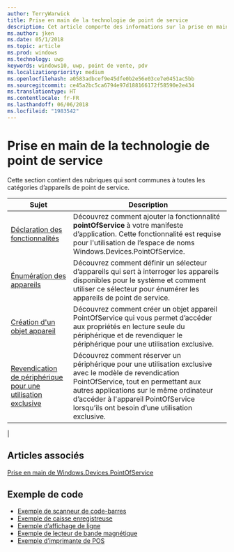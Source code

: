 ```yaml
---
author: TerryWarwick
title: Prise en main de la technologie de point de service
description: Cet article comporte des informations sur la prise en main des API UWP PointOfService.
ms.author: jken
ms.date: 05/1/2018
ms.topic: article
ms.prod: windows
ms.technology: uwp
keywords: windows10, uwp, point de vente, pdv
ms.localizationpriority: medium
ms.openlocfilehash: a0583adbcef9e45dfe0b2e56e03ce7e0451ac5bb
ms.sourcegitcommit: ce45a2bc5ca6794e97d188166172f58590e2e434
ms.translationtype: HT
ms.contentlocale: fr-FR
ms.lasthandoff: 06/06/2018
ms.locfileid: "1983542"
---
```

# <a name="getting-started-with-point-of-service"></a>Prise en main de la technologie de point de service

Cette section contient des rubriques qui sont communes à toutes les catégories d’appareils de point de service.

|Sujet |Description |
|------|------------|
| [Déclaration des fonctionnalités](pos-basics-capability.md)      | Découvrez comment ajouter la fonctionnalité **pointOfService** à votre manifeste d’application.  Cette fonctionnalité est requise pour l'utilisation de l’espace de noms Windows.Devices.PointOfService.  |
| [Énumération des appareils](pos-basics-enumerating.md)        | Découvrez comment définir un sélecteur d’appareils qui sert à interroger les appareils disponibles pour le système et comment utiliser ce sélecteur pour énumérer les appareils de point de service.  |
| [Création d'un objet appareil](pos-basics-deviceobject.md)  | Découvrez comment créer un objet appareil PointOfService qui vous permet d’accéder aux propriétés en lecture seule du périphérique et de revendiquer le périphérique pour une utilisation exclusive. |
| [Revendication de périphérique pour une utilisation exclusive ](pos-basics-claim.md)  | Découvrez comment réserver un périphérique pour une utilisation exclusive avec le modèle de revendication PointOfService, tout en permettant aux autres applications sur le même ordinateur d’accéder à l'appareil PointOfService lorsqu’ils ont besoin d’une utilisation exclusive.  |
|

## <a name="see-also"></a>Articles associés
[Prise en main de Windows.Devices.PointOfService](pos-get-started.md)


## <a name="sample-code"></a>Exemple de code
+ [Exemple de scanneur de code-barres](https://github.com/Microsoft/Windows-universal-samples/tree/master/Samples/BarcodeScanner)
+ [Exemple de caisse enregistreuse]( https://github.com/Microsoft/Windows-universal-samples/tree/master/Samples/CashDrawer)
+ [Exemple d’affichage de ligne](https://github.com/Microsoft/Windows-universal-samples/tree/master/Samples/LineDisplay)
+ [Exemple de lecteur de bande magnétique](https://github.com/Microsoft/Windows-universal-samples/tree/master/Samples/MagneticStripeReader)
+ [Exemple d’imprimante de POS](https://github.com/Microsoft/Windows-universal-samples/tree/master/Samples/PosPrinter)

